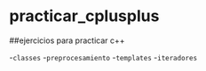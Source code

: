 # practicar_cplusplus

##ejercicios para practicar c++

-`classes`
-`preprocesamiento`
-`templates`
-`iteradores`
